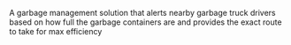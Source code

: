 A garbage management solution that alerts nearby garbage truck drivers based on how full the garbage containers are and provides the exact route to take for max efficiency  
